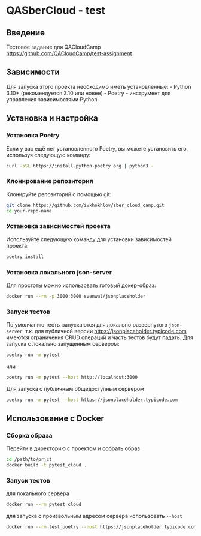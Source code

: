 # QASberCloud - test
## Введение

Тестовое задание для QACloudCamp
https://github.com/QACloudCamp/test-assignment

## Зависимости
Для запуска этого проекта необходимо иметь установленные:
	- Python 3.10+ (рекомендуется 3.10 или новее)
	- Poetry - инструмент для управления зависимостями Python

## Установка и настройка
### Установка Poetry
Если у вас ещё нет установленного Poetry, вы можете установить его, используя следующую команду:
```bash
curl -sSL https://install.python-poetry.org | python3 -
```
### Клонирование репозитория
Клонируйте репозиторий с помощью git:
```bash
git clone https://github.com/ivkhokhlov/sber_cloud_camp.git
cd your-repo-name
```
### Установка зависимостей проекта
Используйте следующую команду для установки зависимостей проекта:
```bash
poetry install
```
### Установка локального json-server
Для простоты можно использовать готовый докер-образ:
```bash
docker run --rm -p 3000:3000 svenwal/jsonplaceholder
```
### Запуск тестов
По умолчанию тесты запускаются для локально развернутого `json-server`, т.к. для публичной версии https://jsonplaceholder.typicode.com имеются ограничения CRUD операций и часть тестов будут падать.
Для запуска с локально запущенным сервером:
```bash
poetry run -m pytest
```
или
```bash
poetry run -m pytest --host http://localhost:3000
```
Для запуска с публичным общедоступным сервером
```bash
poetry run -m pytest --host https://jsonplaceholder.typicode.com
```
## Использование с Docker
### Сборка образа
Перейти в директорию с проектом и собрать образ
```bash
cd /path/to/prjct
docker build -t pytest_cloud .
```
### Запуск тестов
для локального сервера
 ```bash
docker run --rm pytest_cloud
```
для запуска с произвольным адресом сервера использовать `--host`
```bash
docker run --rm test_poetry --host https://jsonplaceholder.typicode.com
```
